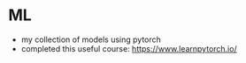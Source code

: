 # ML
 - my collection of models using pytorch
 - completed this useful course: https://www.learnpytorch.io/
